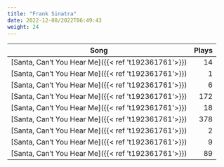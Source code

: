 ```yaml
---
title: "Frank Sinatra"
date: 2022-12-08/2022T06:49:43
weight: 24
---
```




 Song | Plays 
----- | -----:
[Santa, Can’t You Hear Me]({{< ref 't192361761'>}}) | 14
[Santa, Can’t You Hear Me]({{< ref 't192361761'>}}) | 1
[Santa, Can’t You Hear Me]({{< ref 't192361761'>}}) | 6
[Santa, Can’t You Hear Me]({{< ref 't192361761'>}}) | 172
[Santa, Can’t You Hear Me]({{< ref 't192361761'>}}) | 18
[Santa, Can’t You Hear Me]({{< ref 't192361761'>}}) | 378
[Santa, Can’t You Hear Me]({{< ref 't192361761'>}}) | 2
[Santa, Can’t You Hear Me]({{< ref 't192361761'>}}) | 9
[Santa, Can’t You Hear Me]({{< ref 't192361761'>}}) | 89

